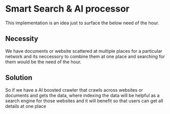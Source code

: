 # Smart Search & AI processor

This implementation is an idea just to surface the below need of the hour.

## Necessity

We have documents or website scattered at multiple places for a particular network and its neccessory to combine them at one place and searching for them would be the need of the hour.

## Solution

So if we have a AI boosted crawler that crawls across websites or documents and gets the data, where indexing the data will be helpful as a search engine for those websites and it will benefit so that users can get all details at one place